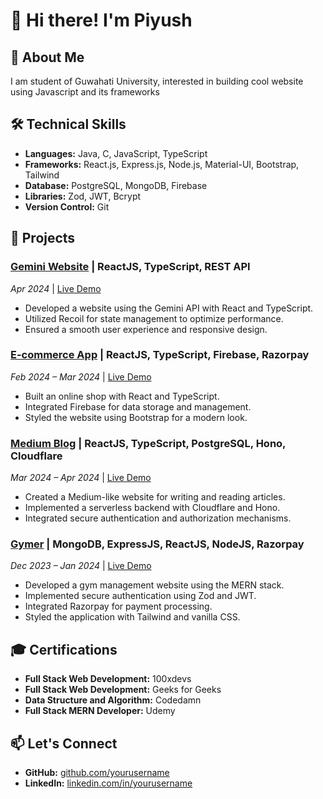 # 👋 Hi there! I'm Piyush

## 📝 About Me
I am student of Guwahati University, interested in building cool website using Javascript and its frameworks

## 🛠️ Technical Skills

- **Languages:** Java, C, JavaScript, TypeScript
- **Frameworks:** React.js, Express.js, Node.js, Material-UI, Bootstrap, Tailwind
- **Database:** PostgreSQL, MongoDB, Firebase
- **Libraries:** Zod, JWT, Bcrypt
- **Version Control:** Git

## 🚀 Projects

### [Gemini Website](https://github.com/yourusername/gemini-website) | ReactJS, TypeScript, REST API  
_Apr 2024_ | [Live Demo](https://your-live-demo-link.com)  
- Developed a website using the Gemini API with React and TypeScript.
- Utilized Recoil for state management to optimize performance.
- Ensured a smooth user experience and responsive design.

### [E-commerce App](https://github.com/yourusername/ecommerce-app) | ReactJS, TypeScript, Firebase, Razorpay  
_Feb 2024 – Mar 2024_ | [Live Demo](https://your-live-demo-link.com)  
- Built an online shop with React and TypeScript.
- Integrated Firebase for data storage and management.
- Styled the website using Bootstrap for a modern look.

### [Medium Blog](https://github.com/yourusername/medium-blog) | ReactJS, TypeScript, PostgreSQL, Hono, Cloudflare  
_Mar 2024 – Apr 2024_ | [Live Demo](https://your-live-demo-link.com)  
- Created a Medium-like website for writing and reading articles.
- Implemented a serverless backend with Cloudflare and Hono.
- Integrated secure authentication and authorization mechanisms.

### [Gymer](https://github.com/yourusername/gymer) | MongoDB, ExpressJS, ReactJS, NodeJS, Razorpay  
_Dec 2023 – Jan 2024_ | [Live Demo](https://your-live-demo-link.com)  
- Developed a gym management website using the MERN stack.
- Implemented secure authentication using Zod and JWT.
- Integrated Razorpay for payment processing.
- Styled the application with Tailwind and vanilla CSS.

## 🎓 Certifications

- **Full Stack Web Development:** 100xdevs
- **Full Stack Web Development:** Geeks for Geeks
- **Data Structure and Algorithm:** Codedamn
- **Full Stack MERN Developer:** Udemy

## 📫 Let's Connect

- **GitHub:** [github.com/yourusername](https://github.com/piyush5784)
- **LinkedIn:** [linkedin.com/in/yourusername](https://linkedin.com/in/yourusername)

